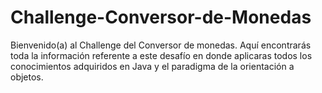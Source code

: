# Challenge-Conversor-de-Monedas
Bienvenido(a) al Challenge del Conversor de monedas. Aquí encontrarás toda la información referente a este desafío en donde aplicaras todos los conocimientos adquiridos en Java y el paradigma de la orientación a objetos.
